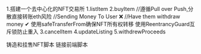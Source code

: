 1.搭建一个去中心化的NFT交易所
    1.listItem
    2.buyItem
    //遵循Pull over Push,分散直接转账eth风险
        //Sending Money To User ❌
        //Have them withdraw money ✔
        使用safeTransferFrom确保NFT所有权转移
        使用ReentrancyGuard互斥锁防止重入
    3.cancelItem
    4.updateListing
    5.withdrewProceeds

铸造和挂售NFT脚本
链接前端脚本